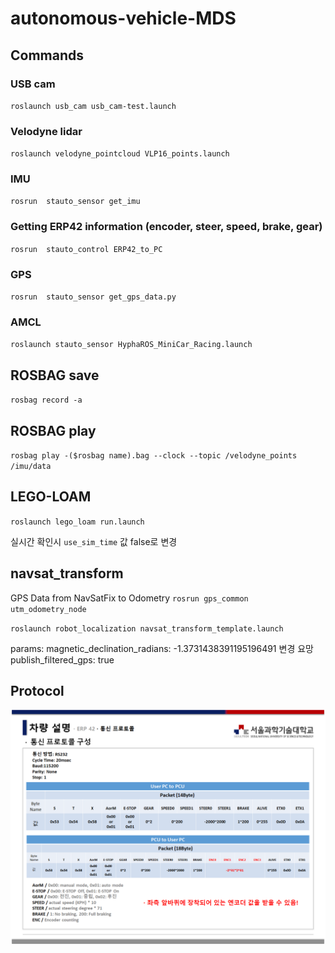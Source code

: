# autonomous-vehicle-MDS


## Commands

### USB cam

``roslaunch usb_cam usb_cam-test.launch ``


### Velodyne lidar

``roslaunch velodyne_pointcloud VLP16_points.launch``


### IMU

``rosrun  stauto_sensor get_imu ``


### Getting ERP42 information (encoder, steer, speed, brake, gear)

``rosrun  stauto_control ERP42_to_PC``

### GPS

``rosrun  stauto_sensor get_gps_data.py ``

### AMCL

``roslaunch stauto_sensor HyphaROS_MiniCar_Racing.launch ``

## ROSBAG save

``rosbag record -a ``


## ROSBAG play

``rosbag play -($rosbag name).bag --clock --topic /velodyne_points /imu/data ``

## LEGO-LOAM
``roslaunch lego_loam run.launch ``

실시간 확인시 `use_sim_time` 값 false로 변경

## navsat_transform

GPS Data from NavSatFix to Odometry
``rosrun gps_common utm_odometry_node``

``roslaunch robot_localization navsat_transform_template.launch ``

params: magnetic_declination_radians: -1.3731438391195196491 변경 요망
        publish_filtered_gps: true

## Protocol

![img](./docs/Protocol_set.png)
